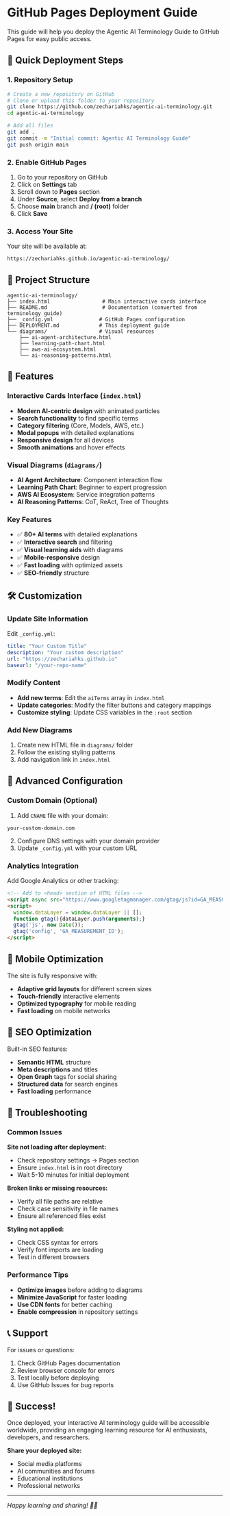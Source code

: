 # GitHub Pages Deployment Guide

This guide will help you deploy the Agentic AI Terminology Guide to GitHub Pages for easy public access.

## 🚀 Quick Deployment Steps

### 1. Repository Setup
```bash
# Create a new repository on GitHub
# Clone or upload this folder to your repository
git clone https://github.com/zechariahks/agentic-ai-terminology.git
cd agentic-ai-terminology

# Add all files
git add .
git commit -m "Initial commit: Agentic AI Terminology Guide"
git push origin main
```

### 2. Enable GitHub Pages
1. Go to your repository on GitHub
2. Click on **Settings** tab
3. Scroll down to **Pages** section
4. Under **Source**, select **Deploy from a branch**
5. Choose **main** branch and **/ (root)** folder
6. Click **Save**

### 3. Access Your Site
Your site will be available at:
```
https://zechariahks.github.io/agentic-ai-terminology/
```

## 📁 Project Structure

```
agentic-ai-terminology/
├── index.html                 # Main interactive cards interface
├── README.md                  # Documentation (converted from terminology guide)
├── _config.yml               # GitHub Pages configuration
├── DEPLOYMENT.md             # This deployment guide
└── diagrams/                 # Visual resources
    ├── ai-agent-architecture.html
    ├── learning-path-chart.html
    ├── aws-ai-ecosystem.html
    └── ai-reasoning-patterns.html
```

## 🎨 Features

### Interactive Cards Interface (`index.html`)
- **Modern AI-centric design** with animated particles
- **Search functionality** to find specific terms
- **Category filtering** (Core, Models, AWS, etc.)
- **Modal popups** with detailed explanations
- **Responsive design** for all devices
- **Smooth animations** and hover effects

### Visual Diagrams (`diagrams/`)
- **AI Agent Architecture**: Component interaction flow
- **Learning Path Chart**: Beginner to expert progression
- **AWS AI Ecosystem**: Service integration patterns
- **AI Reasoning Patterns**: CoT, ReAct, Tree of Thoughts

### Key Features
- ✅ **80+ AI terms** with detailed explanations
- ✅ **Interactive search** and filtering
- ✅ **Visual learning aids** with diagrams
- ✅ **Mobile-responsive** design
- ✅ **Fast loading** with optimized assets
- ✅ **SEO-friendly** structure

## 🛠️ Customization

### Update Site Information
Edit `_config.yml`:
```yaml
title: "Your Custom Title"
description: "Your custom description"
url: "https://zechariahks.github.io"
baseurl: "/your-repo-name"
```

### Modify Content
- **Add new terms**: Edit the `aiTerms` array in `index.html`
- **Update categories**: Modify the filter buttons and category mappings
- **Customize styling**: Update CSS variables in the `:root` section

### Add New Diagrams
1. Create new HTML file in `diagrams/` folder
2. Follow the existing styling patterns
3. Add navigation link in `index.html`

## 🔧 Advanced Configuration

### Custom Domain (Optional)
1. Add `CNAME` file with your domain:
```
your-custom-domain.com
```
2. Configure DNS settings with your domain provider
3. Update `_config.yml` with your custom URL

### Analytics Integration
Add Google Analytics or other tracking:
```html
<!-- Add to <head> section of HTML files -->
<script async src="https://www.googletagmanager.com/gtag/js?id=GA_MEASUREMENT_ID"></script>
<script>
  window.dataLayer = window.dataLayer || [];
  function gtag(){dataLayer.push(arguments);}
  gtag('js', new Date());
  gtag('config', 'GA_MEASUREMENT_ID');
</script>
```

## 📱 Mobile Optimization

The site is fully responsive with:
- **Adaptive grid layouts** for different screen sizes
- **Touch-friendly** interactive elements
- **Optimized typography** for mobile reading
- **Fast loading** on mobile networks

## 🎯 SEO Optimization

Built-in SEO features:
- **Semantic HTML** structure
- **Meta descriptions** and titles
- **Open Graph** tags for social sharing
- **Structured data** for search engines
- **Fast loading** performance

## 🚨 Troubleshooting

### Common Issues

**Site not loading after deployment:**
- Check repository settings → Pages section
- Ensure `index.html` is in root directory
- Wait 5-10 minutes for initial deployment

**Broken links or missing resources:**
- Verify all file paths are relative
- Check case sensitivity in file names
- Ensure all referenced files exist

**Styling not applied:**
- Check CSS syntax for errors
- Verify font imports are loading
- Test in different browsers

### Performance Tips
- **Optimize images** before adding to diagrams
- **Minimize JavaScript** for faster loading
- **Use CDN fonts** for better caching
- **Enable compression** in repository settings

## 📞 Support

For issues or questions:
1. Check GitHub Pages documentation
2. Review browser console for errors
3. Test locally before deploying
4. Use GitHub Issues for bug reports

## 🎉 Success!

Once deployed, your interactive AI terminology guide will be accessible worldwide, providing an engaging learning resource for AI enthusiasts, developers, and researchers.

**Share your deployed site:**
- Social media platforms
- AI communities and forums
- Educational institutions
- Professional networks

---

*Happy learning and sharing! 🤖✨*